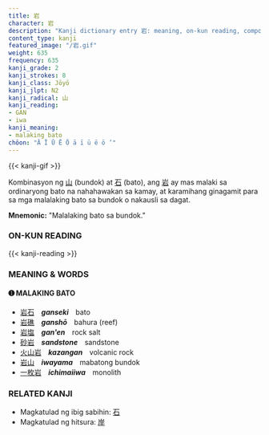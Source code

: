 ```yaml
---
title: 岩
character: 岩
description: "Kanji dictionary entry 岩: meaning, on-kun reading, compounds, origin, related kanji"
content_type: kanji
featured_image: "/岩.gif"
weight: 635
frequency: 635
kanji_grade: 2
kanji_strokes: 8
kanji_class: Jōyō
kanji_jlpt: N2
kanji_radical: 山
kanji_reading: 
- GAN
- iwa
kanji_meaning:
- malaking bato
chōon: "Ā Ī Ū Ē Ō ā ī ū ē ō ’"
---
```

[//]: # (Don't edit the line below. Kanji animated GIF code is automatically generated.)
{{< kanji-gif >}}

[//]: # (Edit below this line.)

Kombinasyon ng [山](../山) (bundok) at [石](../石) (bato), ang [岩](../岩) ay mas malaki sa ordinaryong bato na nahahawakan sa kamay, at karamihang ginagamit para sa mga malalaking bato sa bundok o nakausli sa dagat.
 
**Mnemonic:** "Malalaking bato sa bundok."

### ON-KUN READING

[//]: # (Don't edit the line below. ON-KUN READING code is automatically generated.)
{{< kanji-reading >}}

### MEANING & WORDS

#### ➊ **MALAKING BATO**
  - [岩](../岩)[石](../石)　***ganseki***　bato
  - [岩](../岩)[礁](../礁)　***ganshō***　bahura (reef)
  - [岩](../岩)[塩](../塩)　***gan'en***　rock salt
  - [砂](../砂)[岩](../岩)　***sandstone***　sandstone
  - [火](../火)[山](../山)[岩](../岩)　***kazangan***　volcanic rock
  - [岩](../岩)[山](../山)　***iwayama***　mabatong bundok
  - [一](../一)[枚](../枚)[岩](../岩)　***ichimaiiwa***　monolith

### RELATED KANJI
- Magkatulad ng ibig sabihin: [石](../石)
- Magkatulad ng hitsura: [岸](../岸)